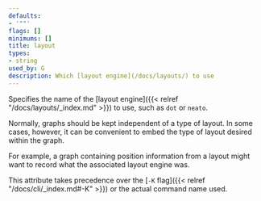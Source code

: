 ```yaml
---
defaults:
- '""'
flags: []
minimums: []
title: layout
types:
- string
used_by: G
description: Which [layout engine](/docs/layouts/) to use
---
```

Specifies the name of the [layout engine]({{< relref "/docs/layouts/_index.md" >}}) to
use, such as `dot` or `neato`.

Normally, graphs should be kept independent of a type of layout. In some
cases, however, it can be convenient to embed the type of layout desired
within the graph.

For example, a graph containing position information from a layout might want
to record what the associated layout engine was.

This attribute takes precedence over the [`-K` flag]({{< relref "/docs/cli/_index.md#-K" >}}) or
the actual command name used.
